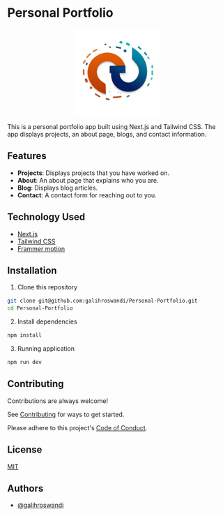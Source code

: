 
# Personal Portfolio
<p align="center">
  <img src="./public/logo.png" alt="Logo" width="200">
</p>

This is a personal portfolio app built using Next.js and Tailwind CSS. The app displays projects, an about page, blogs, and contact information.

## Features
- **Projects**: Displays projects that you have worked on.
- **About**: An about page that explains who you are.
- **Blog**: Displays blog articles.
- **Contact**: A contact form for reaching out to you.

## Technology Used
- [Next.js](https://nextjs.org/)
- [Tailwind CSS](https://tailwindcss.com/)
- [Frammer motion](https://www.framer.com/motion/)
## Installation

1. Clone this repository
```bash
git clone git@github.com:galihroswandi/Personal-Portfolio.git
cd Personal-Portfolio
```

2. Install dependencies
```bash 
npm install
```

3. Running application
```bash
npm run dev
```


## Contributing

Contributions are always welcome!

See [Contributing](./CODE_OF_CONDUCT.md) for ways to get started.

Please adhere to this project's [Code of Conduct](./CODE_OF_CONDUCT.md).


## License

[MIT](https://choosealicense.com/licenses/mit/)


## Authors

- [@galihroswandi](https://www.github.com/galihroswandi)

